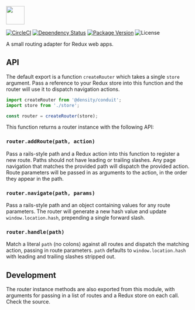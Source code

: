 <img src="https://cdn.rawgit.com/DensityCo/conduit/master/logo.svg" height="50" />

<br />

[![CircleCI](https://circleci.com/gh/DensityCo/conduit.svg?style=svg)](https://circleci.com/gh/DensityCo/conduit)
[![Dependency Status](https://david-dm.org/densityco/conduit.svg)](https://david-dm.org/densityco/conduit)
[![Package Version](https://img.shields.io/npm/v/@density/conduit.svg)](https://npmjs.com/@density/conduit)
![License](https://img.shields.io/badge/License-MIT-green.svg)

A small routing adapter for Redux web apps.

## API

The default export is a function `createRouter` which takes a single `store` argument. Pass a reference to your Redux store into this function and the router will use it to dispatch navigation actions.

```JavaScript
import createRouter from '@density/conduit';
import store from './store';

const router = createRouter(store);
```

This function returns a router instance with the following API:


### `router.addRoute(path, action)`

Pass a rails-style path and a Redux action into this function to register a new route. Paths should not have leading or trailing slashes. Any page navigation that matches the provided path will dispatch the provided action. Route parameters will be passed in as arguments to the action, in the order they appear in the path.

### `router.navigate(path, params)`

Pass a rails-style path and an object containing values for any route parameters. The router will generate a new hash value and update `window.location.hash`, prepending a single forward slash.

### `router.handle(path)`

Match a literal `path` (no colons) against all routes and dispatch the matching action, passing in route parameters. `path` defaults to `window.location.hash` with leading and trailing slashes stripped out.


## Development

The router instance methods are also exported from this module, with arguments for passing in a list of routes and a Redux store on each call. Check the source.

